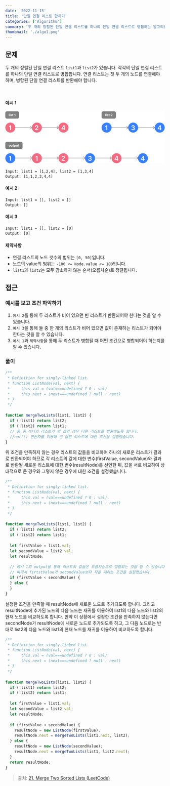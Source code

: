 ```yaml
---
date: '2022-11-15'
title: '단일 연결 리스트 합치기'
categories: ['Algorithm']
summary: '두 개의 정렬된 단일 연결 리스트를 하나의 단일 연결 리스트로 병합하는 알고리즘 문제입니다.'
thumbnail: './algo1.png'
---
```


## 문제

두 개의 정렬된 단일 연결 리스트 `list1`과 `list2`가 있습니다.
각각의 단일 연결 리스트를 하나의 단일 연결 리스트로 병합합니다.
연결 리스트는 첫 두 개의 노드를 연결해야 하며, 병합된 단일 연결 리스트를 반환해야 합니다.
</br>

</br>

#### 예시 1

![알고리즘 예시 이미지](images/merge.png)

```
Input: list1 = [1,2,4], list2 = [1,3,4]
Output: [1,1,2,3,4,4]
```

#### 예시 2

```
Input: list1 = [], list2 = []
Output: []
```

#### 예시 3

```
Input: list1 = [], list2 = [0]
Output: [0]
```

#### 제약사항

- 연결 리스트의 노드 갯수의 범위는 `[0, 50]`입니다.
- 노드의 value의 범위는 `-100 <= Node.value <= 100`입니다.
- `list1`과 `list2`는 모두 감소하지 않는 순서(오름차순)로 정렬됩니다.

## 접근

### 예시를 보고 조건 파악하기

1. `예시 2`를 통해 두 리스트가 비어 있으면 빈 리스트가 반환되어야 한다는 것을 알 수 있습니다.
2. `예시 3`을 통해 둘 중 한 개의 리스트가 비어 있으면 값이 존재하는 리스트가 되어야 한다는 것을 알 수 있습니다.
3. `예시 1`과 `제약사항`을 통해 두 리스트가 병합될 때 어떤 조건으로 병합되어야 하는지를 알 수 있습니다.

### 풀이

```javascript
/**
 * Definition for singly-linked list.
 * function ListNode(val, next) {
 *     this.val = (val===undefined ? 0 : val)
 *     this.next = (next===undefined ? null : next)
 * }
 */

function mergeTwoLists(list1, list2) {
  if (!list1) return list2;
  if (!list2) return list1;
  // 둘 중 하나의 리스트가 빈 값인 경우 다른 리스트를 반환하도록 합니다.
  //not(!) 연산자를 이용해 빈 값인 리스트에 대한 조건을 설정했습니다.
}
```

위 조건을 만족하지 않는 경우 리스트의 값들을 비교하여 하나의 새로운 리스트가 결과로 반환되어야 하므로 각 리스트의 값에 대한 변수(firstValue, secondValue)와 결과로 반환될 새로운 리스트에 대한 변수(resultNode)를 선언한 뒤, 값을 서로 비교하여 상대적으로 큰 경우와 그렇지 않은 경우에 대한 조건을 설정했습니다.

```javascript
/**
 * Definition for singly-linked list.
 * function ListNode(val, next) {
 *     this.val = (val===undefined ? 0 : val)
 *     this.next = (next===undefined ? null : next)
 * }
 */

function mergeTwoLists(list1, list2) {
  if (!list1) return list2;
  if (!list2) return list1;

  let firstValue = list1.val;
  let secondValue = list2.val;
  let resultNode;

  // 예시 1의 output을 통해 리스트의 값들은 오름차순으로 정렬되는 것을 알 수 있습니다.
  // 따라서 firtstValue가 secondValue보다 작을 때라는 조건을 설정했습니다.
  if (firstValue < secondValue) {
  } else {
  }
}
```

설정한 조건을 만족할 때 resultNode에 새로운 노드로 추가되도록 합니다. 그리고 resultNode에 추가된 노드의 다음 노드는 재귀를 이용하여 list1의 다음 노드와 list2의 현재 노드를 비교하도록 합니다. 만약 이 상황에서 설정한 조건을 만족하지 않는다면 secondNode가 resultNode에 새로운 노드로 추가되도록 하고, 그 다음 노드로는 반대로 list2의 다음 노드와 list1의 현재 노드를 재귀를 이용하여 비교하도록 합니다.

```javascript
/**
 * Definition for singly-linked list.
 * function ListNode(val, next) {
 *     this.val = (val===undefined ? 0 : val)
 *     this.next = (next===undefined ? null : next)
 * }
 */

function mergeTwoLists(list1, list2) {
  if (!list1) return list2;
  if (!list2) return list1;

  let firstValue = list1.val;
  let secondValue = list2.val;
  let resultNode;

  if (firstValue < secondValue) {
    resultNode = new ListNode(firstValue);
    resultNode.next = mergeTwoLists(list1.next, list2);
  } else {
    resultNode = new ListNode(secondValue);
    resultNode.next = mergeTwoLists(list1, list2.next);
  }
  return resultNode;
}
```

> 출처: [21. Merge Two Sorted Lists (LeetCode)](https://leetcode.com/problems/merge-two-sorted-lists/)
